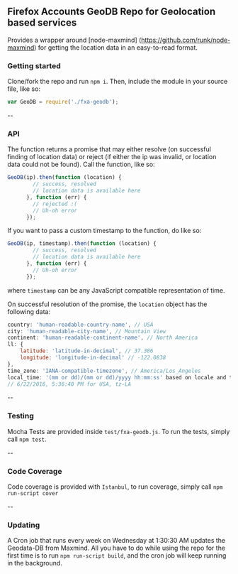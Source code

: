 ## Firefox Accounts GeoDB Repo for Geolocation based services
Provides a wrapper around [node-maxmind] (https://github.com/runk/node-maxmind) for getting the location data in an easy-to-read format.

### Getting started
Clone/fork the repo and run `npm i`. Then, include the module in your source file, like so:

```JavaScript
var GeoDB = require('./fxa-geodb');
```
--
### API
The function returns a promise that may either resolve (on successful finding of location data) or reject (if either the ip was invalid, or location data could not be found). Call the function, like so:

```JavaScript
GeoDB(ip).then(function (location) {
		// success, resolved
		// location data is available here
      }, function (err) {
      	// rejected :(
      	// Uh-oh error
      });
```

If you want to pass a custom timestamp to the function, do like so:
```JavaScript
GeoDB(ip, timestamp).then(function (location) {
		// success, resolved
		// location data is available here
      }, function (err) {
      	// Uh-oh error
      });
```
where `timestamp` can be any JavaScript compatible representation of time.

On successful resolution of the promise, the `location` object has the following data:

```JavaScript
country: 'human-readable-country-name', // USA
city: 'human-readable-city-name', // Mountain View
continent: 'human-readable-continent-name', // North America
ll: {
	latitude: 'latitude-in-decimal', // 37.386
	longitude: 'longitude-in-decimal' // -122.0838
},
time_zone: 'IANA-compatible-timezone', // America/Los_Angeles
local_time: '(mm or dd)/(mm or dd)/yyyy hh:mm:ss' based on locale and timezone, 
// 6/22/2016, 5:36:40 PM for USA, tz-LA

```
--

### Testing
Mocha Tests are provided inside `test/fxa-geodb.js`. To run the tests, simply call `npm test`.

--
### Code Coverage
Code coverage is provided with `Istanbul`, to run coverage, simply call `npm run-script cover`

--
### Updating
A Cron job that runs every week on Wednesday at 1:30:30 AM updates the Geodata-DB from Maxmind. 
All you have to do while using the repo for the first time is to run `npm run-script build`, and the 
 cron job will keep running in the background.
 